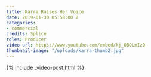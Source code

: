 ```yaml
---
title: Karra Raises Her Voice
date: 2019-01-30 05:58:00 Z
categories:
- commercial
credits: Splice
roles: Producer
video-url: https://www.youtube.com/embed/kj_OBQLmIzQ
thumbnail-image: "/uploads/karra-thumb2.jpg"
---
```


{% include _video-post.html %}
